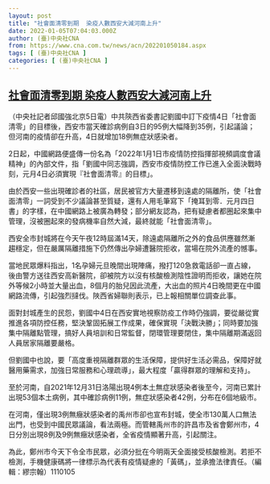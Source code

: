 ```yaml
---
layout: post
title: "社會面清零到期  染疫人數西安大減河南上升"
date: 2022-01-05T07:04:03.000Z
author: (臺)中央社CNA
from: https://www.cna.com.tw/news/acn/202201050184.aspx
tags: [ (臺)中央社CNA ]
categories: [ (臺)中央社CNA ]
---
```

<!--1641366243000-->
[社會面清零到期  染疫人數西安大減河南上升](https://www.cna.com.tw/news/acn/202201050184.aspx)
------

<div>
<div></div><div><p>（中央社記者邱國強北京5日電）中共陝西省委書記劉國中訂下疫情4日「社會面清零」的目標後，西安市當天確診病例自3日的95例大幅降到35例，引起議論；但河南的疫情卻在升高，4日就增加18例無症狀感染者。</p><p>2日起，中國網路便盛傳一份名為「2022年1月1日市疫情防控指揮部視頻調度會議精神」的內部文件，指「劉國中同志強調，西安市疫情防控工作已進入全面決戰時刻，元月4日必須實現『社會面清零』的目標」。</p><p>由於西安一些出現確診者的社區，居民被官方大量遷移到遠處的隔離所，使「社會面清零」一詞受到不少議論甚至質疑，還有人用毛筆寫下「掩耳到零．元月四日書」的字樣，在中國網路上被廣為轉發；部分網友認為，把有疑慮者都圈起來集中管理，沒被圈起來的發病機率自然大減，最終就能「社會面清零」。</p><p>西安全市封城將在今天午夜12時屆滿14天，除遠處隔離所之外的食品供應雖然漸趨穩定，但在嚴厲隔離措施下仍然傳出孕婦遭醫院拒收，當場在院外流產的憾事。</p><p>當地民眾爆料指出，1名孕婦元旦晚間出現陣痛，撥打120急救電話卻一直占線，後由警方送往西安高新醫院，卻被院方以沒有核酸檢測陰性證明而拒收，讓她在院外等候2小時並大量出血，8個月的胎兒因此流產，大出血的照片4日晚間更在中國網路流傳，引起強烈撻伐。陜西省婦聯則表示，已上報相關單位調查此事。</p><p>面對封城產生的民怨，劉國中4日在西安實地視察防疫工作時仍強調，要從嚴從實推進各項防控任務，堅決鞏固拓展工作成果，確保實現「決戰決勝」；同時要加強集中隔離點管理，搞好人員培訓和日常監督，閉環管理要閉住，集中隔離期滿返回人員居家隔離要嚴格。</p><p>但劉國中也說，要「高度重視隔離群眾的生活保障，提供好生活必需品，保障好就醫用藥需求，加強日常服務和心理疏導」，最大程度「贏得群眾的理解和支持」。</p><p>至於河南，自2021年12月31日洛陽出現4例本土無症狀感染者後至今，河南已累計出現53個本土病例，其中確診病例11例，無症狀感染者42例，分布在6個地級市。</p><p>在河南，僅出現3例無癥狀感染者的禹州市卻也宣布封城，使全市130萬人口無法出門，也受到中國民眾議論，看法兩極。而管轄禹州市的許昌市及省會鄭州市，4日分別出現8例及9例無癥狀感染者，全省疫情顯著升高，引起關注。</p><p>為此，鄭州市今天下令全市民眾，必須分批在今明兩天全面接受核酸檢測。若拒不檢測，手機健康碼將一律標示為代表有疫情疑慮的「黃碼」，並承擔法律責任。（編輯：繆宗翰）1110105</p></div>
</div>
